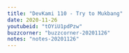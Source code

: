 ```yaml
---
title: "DevKami 110 - Try to Mukbang"
date: 2020-11-26
youtubeid: "tOYiU1pdPzw"
buzzcorner: "buzzcorner-20201126"
notes: "notes-20201126"
---
```


